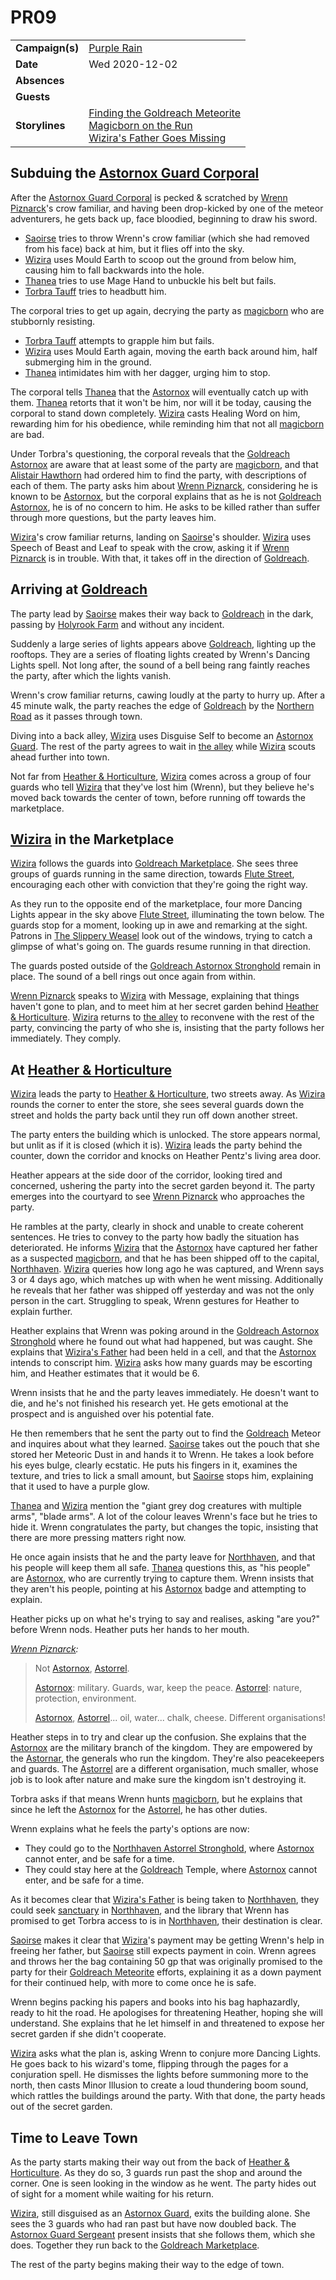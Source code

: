 # PR09

|||
| --- | --- |
| **Campaign(s)** | [Purple Rain](../campaigns/purple-rain.md) | session.2
| **Date** | Wed 2020-12-02 |
| **Absences** | |
| **Guests** | |
| **Storylines** | [Finding the Goldreach Meteorite](../storylines/finding-the-goldreach-meteorite.md)<br />[Magicborn on the Run](../storylines/magicborn-on-the-run.md)<br />[Wizira's Father Goes Missing](../storylines/wiziras-father-goes-missing.md) |

## Subduing the [Astornox Guard Corporal](../organisations/astornox/ranks/astornox-guard-corporal.md)

After the [Astornox Guard Corporal](../organisations/astornox/ranks/astornox-guard-corporal.md) is pecked & scratched by [Wrenn Piznarck](../characters/wrenn-piznarck.md)'s crow familiar, and having been drop-kicked by one of the meteor adventurers, he gets back up, face bloodied, beginning to draw his sword.

- [Saoirse](../../../astarus/people/saoirse.md) tries to throw Wrenn's crow familiar (which she had removed from his face) back at him, but it flies off into the sky.
- [Wizira](../characters/wizira.md) uses Mould Earth to scoop out the ground from below him, causing him to fall backwards into the hole.
- [Thanea](../../../astarus/people/thanea.md) tries to use Mage Hand to unbuckle his belt but fails.
- [Torbra Tauff](../characters/torbra-tauff.md) tries to headbutt him.

The corporal tries to get up again, decrying the party as [magicborn](../civilisations/kingdom-of-astor/magicborn.md) who are stubbornly resisting.

- [Torbra Tauff](../characters/torbra-tauff.md) attempts to grapple him but fails.
- [Wizira](../characters/wizira.md) uses Mould Earth again, moving the earth back around him, half submerging him in the ground.
- [Thanea](../../../astarus/people/thanea.md) intimidates him with her dagger, urging him to stop.

The corporal tells [Thanea](../../../astarus/people/thanea.md) that the [Astornox](../organisations/astornox/astornox.md) will eventually catch up with them. [Thanea](../../../astarus/people/thanea.md) retorts that it won't be him, nor will it be today, causing the corporal to stand down completely. [Wizira](../characters/wizira.md) casts Healing Word on him, rewarding him for his obedience, while reminding him that not all [magicborn](../civilisations/kingdom-of-astor/magicborn.md) are bad.

Under Torbra's questioning, the corporal reveals that the [Goldreach](../civilisations/kingdom-of-astor/SETTLEMENTS/GOLDREACH/README.md) [Astornox](../organisations/astornox/astornox.md) are aware that at least some of the party are [magicborn](../civilisations/kingdom-of-astor/magicborn.md), and that [Alistair Hawthorn](../characters/alistair-hawthorn.md) had ordered him to find the party, with descriptions of each of them. The party asks him about [Wrenn Piznarck](../characters/wrenn-piznarck.md), considering he is known to be [Astornox](../organisations/astornox/astornox.md), but the corporal explains that as he is not [Goldreach](../civilisations/kingdom-of-astor/SETTLEMENTS/GOLDREACH/README.md) [Astornox](../organisations/astornox/astornox.md), he is of no concern to him. He asks to be killed rather than suffer through more questions, but the party leaves him.

[Wizira](../characters/wizira.md)'s crow familiar returns, landing on [Saoirse](../../../astarus/people/saoirse.md)'s shoulder. [Wizira](../characters/wizira.md) uses Speech of Beast and Leaf to speak with the crow, asking it if [Wrenn Piznarck](../characters/wrenn-piznarck.md) is in trouble. With that, it takes off in the direction of [Goldreach](../civilisations/kingdom-of-astor/SETTLEMENTS/GOLDREACH/README.md).

## Arriving at [Goldreach](../civilisations/kingdom-of-astor/SETTLEMENTS/GOLDREACH/README.md)

The party lead by [Saoirse](../../../astarus/people/saoirse.md) makes their way back to [Goldreach](../civilisations/kingdom-of-astor/SETTLEMENTS/GOLDREACH/README.md) in the dark, passing by [Holyrook Farm](../civilisations/kingdom-of-astor/SETTLEMENTS/GOLDREACH/holyrook-farm.md) and without any incident.

Suddenly a large series of lights appears above [Goldreach](../civilisations/kingdom-of-astor/SETTLEMENTS/GOLDREACH/README.md), lighting up the rooftops. They are a series of floating lights created by Wrenn's Dancing Lights spell. Not long after, the sound of a bell being rang faintly reaches the party, after which the lights vanish.

Wrenn's crow familiar returns, cawing loudly at the party to hurry up. After a 45 minute walk, the party reaches the edge of [Goldreach](../civilisations/kingdom-of-astor/SETTLEMENTS/GOLDREACH/README.md) by the [Northern Road](../places/roads/northern-road.md) as it passes through town.

Diving into a back alley, [Wizira](../characters/wizira.md) uses Disguise Self to become an [Astornox Guard](../organisations/astornox/ranks/astornox-guard.md). The rest of the party agrees to wait in [the alley](../places/buildings/shops/the-alley.md) while [Wizira](../characters/wizira.md) scouts ahead further into town.

Not far from [Heather & Horticulture](../civilisations/kingdom-of-astor/SETTLEMENTS/GOLDREACH/heather-and-horticulture.md), [Wizira](../characters/wizira.md) comes across a group of four guards who tell [Wizira](../characters/wizira.md) that they've lost him (Wrenn), but they believe he's moved back towards the center of town, before running off towards the marketplace.

## [Wizira](../characters/wizira.md) in the Marketplace

[Wizira](../characters/wizira.md) follows the guards into [Goldreach Marketplace](../civilisations/kingdom-of-astor/SETTLEMENTS/GOLDREACH/goldreach-marketplace.md). She sees three groups of guards running in the same direction, towards [Flute Street](../civilisations/kingdom-of-astor/SETTLEMENTS/GOLDREACH/flute-street.md), encouraging each other with conviction that they're going the right way.

As they run to the opposite end of the marketplace, four more Dancing Lights appear in the sky above [Flute Street](../civilisations/kingdom-of-astor/SETTLEMENTS/GOLDREACH/flute-street.md), illuminating the town below. The guards stop for a moment, looking up in awe and remarking at the sight. Patrons in [The Slippery Weasel](../civilisations/kingdom-of-astor/SETTLEMENTS/GOLDREACH/the-slippery-weasel.md) look out of the windows, trying to catch a glimpse of what's going on. The guards resume running in that direction.

The guards posted outside of the [Goldreach Astornox Stronghold](../civilisations/kingdom-of-astor/SETTLEMENTS/GOLDREACH/goldreach-astornox-stronghold.md) remain in place. The sound of a bell rings out once again from within.

[Wrenn Piznarck](../characters/wrenn-piznarck.md) speaks to [Wizira](../characters/wizira.md) with Message, explaining that things haven't gone to plan, and to meet him at her secret garden behind [Heather & Horticulture](../civilisations/kingdom-of-astor/SETTLEMENTS/GOLDREACH/heather-and-horticulture.md). [Wizira](../characters/wizira.md) returns to [the alley](../places/buildings/shops/the-alley.md) to reconvene with the rest of the party, convincing the party of who she is, insisting that the party follows her immediately. They comply.

## At [Heather & Horticulture](../civilisations/kingdom-of-astor/SETTLEMENTS/GOLDREACH/heather-and-horticulture.md)

[Wizira](../characters/wizira.md) leads the party to [Heather & Horticulture](../civilisations/kingdom-of-astor/SETTLEMENTS/GOLDREACH/heather-and-horticulture.md), two streets away. As [Wizira](../characters/wizira.md) rounds the corner to enter the store, she sees several guards down the street and holds the party back until they run off down another street.

The party enters the building which is unlocked. The store appears normal, but unlit as if it is closed (which it is). [Wizira](../characters/wizira.md) leads the party behind the counter, down the corridor and knocks on Heather Pentz's living area door.

Heather appears at the side door of the corridor, looking tired and concerned, ushering the party into the secret garden beyond it. The party emerges into the courtyard to see [Wrenn Piznarck](../characters/wrenn-piznarck.md) who approaches the party.

He rambles at the party, clearly in shock and unable to create coherent sentences. He tries to convey to the party how badly the situation has deteriorated. He informs [Wizira](../characters/wizira.md) that the [Astornox](../organisations/astornox/astornox.md) have captured her father as a suspected [magicborn](../civilisations/kingdom-of-astor/magicborn.md), and that he has been shipped off to the capital, [Northhaven](../places/cities/northhaven.md). [Wizira](../characters/wizira.md) queries how long ago he was captured, and Wrenn says 3 or 4 days ago, which matches up with when he went missing. Additionally he reveals that her father was shipped off yesterday and was not the only person in the cart. Struggling to speak, Wrenn gestures for Heather to explain further.

Heather explains that Wrenn was poking around in the [Goldreach Astornox Stronghold](../civilisations/kingdom-of-astor/SETTLEMENTS/GOLDREACH/goldreach-astornox-stronghold.md) where he found out what had happened, but was caught. She explains that [Wizira's Father](../characters/wiziras-father.md) had been held in a cell, and that the [Astornox](../organisations/astornox/astornox.md) intends to conscript him. [Wizira](../characters/wizira.md) asks how many guards may be escorting him, and Heather estimates that it would be 6.

Wrenn insists that he and the party leaves immediately. He doesn't want to die, and he's not finished his research yet. He gets emotional at the prospect and is anguished over his potential fate.

He then remembers that he sent the party out to find the [Goldreach](../civilisations/kingdom-of-astor/SETTLEMENTS/GOLDREACH/README.md) Meteor and inquires about what they learned. [Saoirse](../../../astarus/people/saoirse.md) takes out the pouch that she stored her Meteoric Dust in and hands it to Wrenn. He takes a look before his eyes bulge, clearly ecstatic. He puts his fingers in it, examines the texture, and tries to lick a small amount, but [Saoirse](../../../astarus/people/saoirse.md) stops him, explaining that it used to have a purple glow.

[Thanea](../../../astarus/people/thanea.md) and [Wizira](../characters/wizira.md) mention the "giant grey dog creatures with multiple arms", "blade arms". A lot of the colour leaves Wrenn's face but he tries to hide it. Wrenn congratulates the party, but changes the topic, insisting that there are more pressing matters right now.

He once again insists that he and the party leave for [Northhaven](../places/cities/northhaven.md), and that his people will keep them all safe. [Thanea](../../../astarus/people/thanea.md) questions this, as "his people" are [Astornox](../organisations/astornox/astornox.md), who are currently trying to capture them. Wrenn insists that they aren't his people, pointing at his [Astornox](../organisations/astornox/astornox.md) badge and attempting to explain.

Heather picks up on what he's trying to say and realises, asking "are you?" before Wrenn nods. Heather puts her hands to her mouth.

*[Wrenn Piznarck](../characters/wrenn-piznarck.md):*

> Not [Astornox](../organisations/astornox/astornox.md), [Astorrel](../organisations/astorrel/astorrel.md).
>
> [Astornox](../organisations/astornox/astornox.md): military. Guards, war, keep the peace. [Astorrel](../organisations/astorrel/astorrel.md): nature, protection, environment.
>
> [Astornox](../organisations/astornox/astornox.md), [Astorrel](../organisations/astorrel/astorrel.md)... oil, water... chalk, cheese. Different organisations!

Heather steps in to try and clear up the confusion. She explains that the [Astornox](../organisations/astornox/astornox.md) are the military branch of the kingdom. They are empowered by the [Astornar](../organisations/astornar.md), the generals who run the kingdom. They're also peacekeepers and guards. The [Astorrel](../organisations/astorrel/astorrel.md) are a different organisation, much smaller, whose job is to look after nature and make sure the kingdom isn't destroying it.

Torbra asks if that means Wrenn hunts [magicborn](../civilisations/kingdom-of-astor/magicborn.md), but he explains that since he left the [Astornox](../organisations/astornox/astornox.md) for the [Astorrel](../organisations/astorrel/astorrel.md), he has other duties.

Wrenn explains what he feels the party's options are now:

- They could go to the [Northhaven Astorrel Stronghold](../places/strongholds/northhaven-astorrel-stronghold.md), where [Astornox](../organisations/astornox/astornox.md) cannot enter, and be safe for a time.
- They could stay here at the [Goldreach](../civilisations/kingdom-of-astor/SETTLEMENTS/GOLDREACH/README.md) Temple, where [Astornox](../organisations/astornox/astornox.md) cannot enter, and be safe for a time.

As it becomes clear that [Wizira's Father](../characters/wiziras-father.md) is being taken to [Northhaven](../places/cities/northhaven.md), they could seek [sanctuary](../organisations/astorrel/sanctuary.md) in [Northhaven](../places/cities/northhaven.md), and the library that Wrenn has promised to get Torbra access to is in [Northhaven](../places/cities/northhaven.md), their destination is clear.

[Saoirse](../../../astarus/people/saoirse.md) makes it clear that [Wizira](../characters/wizira.md)'s payment may be getting Wrenn's help in freeing her father, but [Saoirse](../../../astarus/people/saoirse.md) still expects payment in coin. Wrenn agrees and throws her the bag containing 50 gp that was originally promised to the party for their [Goldreach Meteorite](../items/meteorites/goldreach-meteorite.md) efforts, explaining it as a down payment for their continued help, with more to come once he is safe.

Wrenn begins packing his papers and books into his bag haphazardly, ready to hit the road. He apologises for threatening Heather, hoping she will understand. She explains that he let himself in and threatened to expose her secret garden if she didn't cooperate.

[Wizira](../characters/wizira.md) asks what the plan is, asking Wrenn to conjure more Dancing Lights. He goes back to his wizard's tome, flipping through the pages for a conjuration spell. He dismisses the lights before summoning more to the north, then casts Minor Illusion to create a loud thundering boom sound, which rattles the buildings around the party. With that done, the party heads out of the secret garden.

## Time to Leave Town

As the party starts making their way out from the back of [Heather & Horticulture](../civilisations/kingdom-of-astor/SETTLEMENTS/GOLDREACH/heather-and-horticulture.md). As they do so, 3 guards run past the shop and around the corner. One is seen looking in the window as he went. The party hides out of sight for a moment while waiting for his return.

[Wizira](../characters/wizira.md), still disguised as an [Astornox Guard](../organisations/astornox/ranks/astornox-guard.md), exits the building alone. She sees the 3 guards who had ran past but have now doubled back. The [Astornox Guard Sergeant](../organisations/astornox/ranks/astornox-guard-sergeant.md) present insists that she follows them, which she does. Together they run back to the [Goldreach Marketplace](../civilisations/kingdom-of-astor/SETTLEMENTS/GOLDREACH/goldreach-marketplace.md).

The rest of the party begins making their way to the edge of town.
